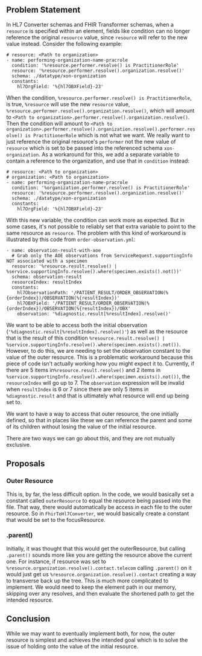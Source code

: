## Problem Statement
In HL7 Converter schemas and FHIR Transformer schemas, when a `resource` is specified within an element, fields like condition can no longer reference the original `resource` value, since `resource` will refer to the new value instead. Consider the following example:
```
# resource: <Path to organization>
- name: performing-organization-name-pracrole
  condition: '%resource.performer.resolve() is PractitionerRole'
  resource: '%resource.performer.resolve().organization.resolve()'
  schema: ./datatype/xon-organization
  constants:
    hl7OrgField: '%{hl7OBXField}-23'
```

When the condition, `%resource.performer.resolve() is PractitionerRole`, is true, `%resource` will use the new `resource` value, `%resource.performer.resolve().organization.resolve()`, which will amount to `<Path to organization>.performer.resolve().organization.resolve()`. Then the condition will amount to `<Path to organization>.performer.resolve().organization.resolve().performer.resolve() is PractitionerRole` which is not what we want. We really want to just reference the original resource's `performer` not the new value of `resource` which is set to be passed into the referenced schema `xon-organization`. As a workaround for this, we add a separate variable to contain a reference to the organization, and use that in `condition` instead:
```
# resource: <Path to organization>
# organization: <Path to organization>
- name: performing-organization-name-pracrole
  condition: '%organization.performer.resolve() is PractitionerRole'
  resource: '%resource.performer.resolve().organization.resolve()'
  schema: ./datatype/xon-organization
  constants:
    hl7OrgField: '%{hl7OBXField}-23'
```

With this new variable, the condition can work more as expected. But in some cases, it's not possible to reliably set that extra variable to point to the same resource as `resource`. The problem with this kind of workaround is illustrated by this code from `order-observation.yml`:
```
- name: observation-result-with-aoe
  # Grab only the AOE observations from ServiceRequest.supportingInfo NOT associated with a specimen
  resource: '%resource.result.resolve() | %service.supportingInfo.resolve().where(specimen.exists().not())'
  schema: observation-result
  resourceIndex: resultIndex
  constants:
    hl7ObservationPath: '/PATIENT_RESULT/ORDER_OBSERVATION(%{orderIndex})/OBSERVATION(%{resultIndex})'
    hl7OBXField: '/PATIENT_RESULT/ORDER_OBSERVATION(%{orderIndex})/OBSERVATION(%{resultIndex})/OBX'
    observation: '%diagnostic.result[%resultIndex].resolve()'
```
We want to be able to access both the initial observation (`'%diagnostic.result[%resultIndex].resolve()'`) as well as 
the resource that is the result of this condition 
`%resource.result.resolve() | %service.supportingInfo.resolve().where(specimen.exists().not())`. 
However, to do this, we are needing to set the observation constant to the value of the 
outer resource. This is a problematic workaround because this piece of code isn't actually working how you might 
expect it to. Currently, if there are 5 items in`%resource.result.resolve()` and 2 items in 
`%service.supportingInfo.resolve().where(specimen.exists().not())`, the 
`resourceIndex` will go up to 7. The `observation` expression will be invalid when `resultIndex` is 6 or 7 since
there are only 5 items in `%diagnostic.result` and that is ultimately what resource will end up being set to.

We want to have a way to access that outer resource, the one initially defined, so that in places like these we can
reference the parent and some of its children without losing the value of the initial resource.

There are two ways we can go about this, and they are not mutually exclusive. 

## Proposals
### Outer Resource
This is, by far, the less difficult option. In the code, we would basically set a constant called `outerResource` to 
equal the resource being passed into the file. That way, there would automatically be access in each file to the outer 
resource. So in `FhirToHl7Converter`, we would basically create a constant that would be set to the focusResource. 

### .parent()
Initially, it was thought that this would get the outerResource, but calling `.parent()` sounds more like you are 
getting the resource above the current one. For instance, if resource was set to 
`%resource.organization.resolve().contact.telecom` calling `.parent()` on it would just get us 
`%resource.organization.resolve().contact` creating a way to transverse back up the tree. This is much more complicated
to implement. We would need to keep the element path in our memory, skipping over any resolves, and then evaluate the 
shortened path to get the intended resource.

## Conclusion
While we may want to eventually implement both, for now, the outer resource is simplest and achieves the intended goal 
which is to solve the issue of holding onto the value of the initial resource. 